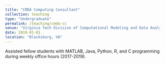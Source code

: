```yaml
---
title: "CMDA Computing Consultant"
collection: teaching
type: "Undergraduate"
permalink: /teaching/cmda-cc
venue: "Virginia Tech Division of Computational Modeling and Data Analytics"
date: 2019-01-01
location: "Blacksburg, VA"
---
```


Assisted fellow students with MATLAB, Java, Python, R, and C programming during weekly office hours (2017-2019).